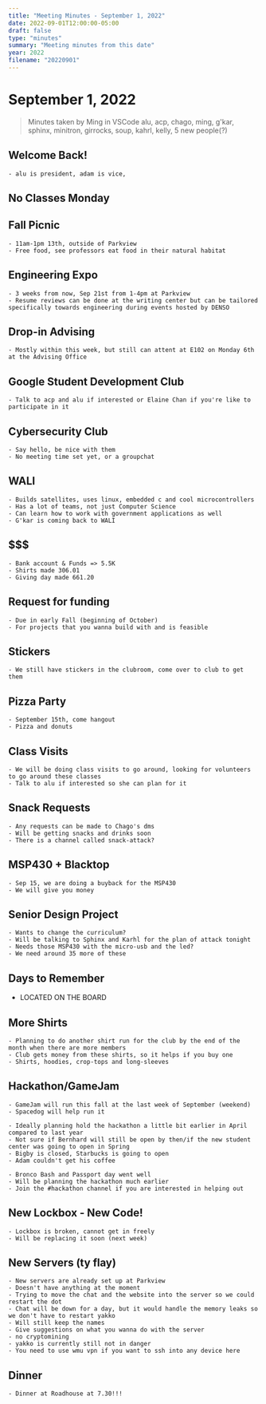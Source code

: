 ```yaml
---
title: "Meeting Minutes - September 1, 2022"
date: 2022-09-01T12:00:00-05:00
draft: false
type: "minutes"
summary: "Meeting minutes from this date"
year: 2022
filename: "20220901"
---
```


# September 1, 2022

> Minutes taken by Ming in VSCode
> alu, acp, chago, ming, g'kar, sphinx, minitron, girrocks, soup, kahrl, kelly, 5 new people(?)

## Welcome Back!

    - alu is president, adam is vice,

## No Classes Monday

## Fall Picnic

    - 11am-1pm 13th, outside of Parkview
    - Free food, see professors eat food in their natural habitat

## Engineering Expo

    - 3 weeks from now, Sep 21st from 1-4pm at Parkview
    - Resume reviews can be done at the writing center but can be tailored specifically towards engineering during events hosted by DENSO

## Drop-in Advising

    - Mostly within this week, but still can attent at E102 on Monday 6th at the Advising Office

## Google Student Development Club

    - Talk to acp and alu if interested or Elaine Chan if you're like to participate in it

## Cybersecurity Club

    - Say hello, be nice with them
    - No meeting time set yet, or a groupchat

## WALI

    - Builds satellites, uses linux, embedded c and cool microcontrollers
    - Has a lot of teams, not just Computer Science
    - Can learn how to work with government applications as well
    - G'kar is coming back to WALI

## $$$

    - Bank account & Funds => 5.5K
    - Shirts made 306.01
    - Giving day made 661.20

## Request for funding

    - Due in early Fall (beginning of October)
    - For projects that you wanna build with and is feasible

## Stickers

    - We still have stickers in the clubroom, come over to club to get them

## Pizza Party

    - September 15th, come hangout
    - Pizza and donuts

## Class Visits

    - We will be doing class visits to go around, looking for volunteers to go around these classes
    - Talk to alu if interested so she can plan for it

## Snack Requests

    - Any requests can be made to Chago's dms
    - Will be getting snacks and drinks soon
    - There is a channel called snack-attack?

## MSP430 + Blacktop

    - Sep 15, we are doing a buyback for the MSP430
    - We will give you money

## Senior Design Project

    - Wants to change the curriculum?
    - Will be talking to Sphinx and Karhl for the plan of attack tonight
    - Needs those MSP430 with the micro-usb and the led?
    - We need around 35 more of these

## Days to Remember

- LOCATED ON THE BOARD

## More Shirts

    - Planning to do another shirt run for the club by the end of the month when there are more members
    - Club gets money from these shirts, so it helps if you buy one
    - Shirts, hoodies, crop-tops and long-sleeves

## Hackathon/GameJam

    - GameJam will run this fall at the last week of September (weekend)
    - Spacedog will help run it

    - Ideally planning hold the hackathon a little bit earlier in April compared to last year
    - Not sure if Bernhard will still be open by then/if the new student center was going to open in Spring
    - Bigby is closed, Starbucks is going to open
    - Adam couldn't get his coffee

    - Bronco Bash and Passport day went well
    - Will be planning the hackathon much earlier
    - Join the #hackathon channel if you are interested in helping out

## New Lockbox - New Code!

    - Lockbox is broken, cannot get in freely
    - Will be replacing it soon (next week)

## New Servers (ty flay)

    - New servers are already set up at Parkview
    - Doesn't have anything at the moment
    - Trying to move the chat and the website into the server so we could restart the dot
    - Chat will be down for a day, but it would handle the memory leaks so we don't have to restart yakko
    - Will still keep the names
    - Give suggestions on what you wanna do with the server
    - no cryptomining
    - yakko is currently still not in danger
    - You need to use wmu vpn if you want to ssh into any device here

## Dinner

    - Dinner at Roadhouse at 7.30!!!
